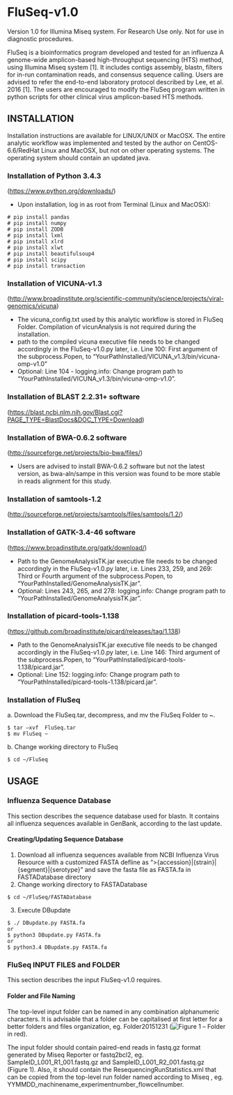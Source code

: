 # FluSeq-v1.0

Version 1.0 for Illumina Miseq system.
For Research Use only. Not for use in diagnostic procedures.

FluSeq is a bioinformatics program developed and tested for an influenza A genome-wide amplicon-based high-throughput sequencing (HTS) method, using Illumina Miseq system [1]. It includes contigs assembly, blastn, filters for in-run contamination reads, and consensus sequence calling. Users are advised to refer the end-to-end laboratory protocol described by Lee, et al. 2016 [1]. The users are encouraged to modify the FluSeq program written in python scripts for other clinical virus amplicon-based HTS methods.

## INSTALLATION

Installation instructions are available for LINUX/UNIX or MacOSX. The entire analytic workflow was implemented and tested by the author on CentOS-6.6/RedHat Linux and MacOSX, but not on other operating systems. The operating system should contain an updated java.
	
### Installation of Python 3.4.3 
(https://www.python.org/downloads/)
- Upon installation, log in as root from Terminal (Linux and MacOSX): 
```
# pip install pandas
# pip install numpy
# pip install ZODB
# pip install lxml 
# pip install xlrd
# pip install xlwt
# pip install beautifulsoup4
# pip install scipy
# pip install transaction
```

###	Installation of VICUNA-v1.3 
(http://www.broadinstitute.org/scientific-community/science/projects/viral-genomics/vicuna) 
- The vicuna_config.txt used by this analytic workflow is stored in FluSeq Folder. Compilation of vicunAnalysis is not required during the installation. 
- path to the compiled vicuna executive file needs to be changed accordingly in the FluSeq-v1.0.py later, i.e. Line 100: First argument of the  subprocess.Popen, to “YourPathInstalled/VICUNA_v1.3/bin/vicuna-omp-v1.0”
- Optional: Line 104 - logging.info: Change program path to “YourPathInstalled/VICUNA_v1.3/bin/vicuna-omp-v1.0”.

### Installation of BLAST 2.2.31+ software 
(https://blast.ncbi.nlm.nih.gov/Blast.cgi?PAGE_TYPE=BlastDocs&DOC_TYPE=Download)

### Installation of BWA-0.6.2 software 
(http://sourceforge.net/projects/bio-bwa/files/)
- Users are advised to install BWA-0.6.2 software but not the latest version, as bwa-aln/sampe in this version was found to be more stable in reads alignment for this study.

### Installation of samtools-1.2 
(http://sourceforge.net/projects/samtools/files/samtools/1.2/)

### Installation of GATK-3.4-46 software
(https://www.broadinstitute.org/gatk/download/)
- Path to the GenomeAnalysisTK.jar executive file needs to be changed accordingly in the FluSeq-v1.0.py later, i.e. Lines 233, 259,  and 269: Third or Fourth argument of the  subprocess.Popen, to “YourPathInstalled/GenomeAnalysisTK.jar”.
- Optional: Lines 243, 265,  and 278: logging.info: Change program path to “YourPathInstalled/GenomeAnalysisTK.jar”.
	
### Installation of picard-tools-1.138 
(https://github.com/broadinstitute/picard/releases/tag/1.138)
- Path to the GenomeAnalysisTK.jar executive file needs to be changed accordingly in the FluSeq-v1.0.py later, i.e. Line 146: Third argument of the  subprocess.Popen, to “YourPathInstalled/picard-tools-1.138/picard.jar”.
- Optional: Line 152: logging.info: Change program path to “YourPathInstalled/picard-tools-1.138/picard.jar”.

### Installation of FluSeq
a.	Download the FluSeq.tar, decompress, and mv the FluSeq Folder to ~.
```
$ tar –xvf  FluSeq.tar
$ mv FluSeq ~ 
```
b.	Change working directory to FluSeq 
```
$ cd ~/FluSeq
```	

## USAGE

### Influenza Sequence Database 
This section describes the sequence database used for blastn. It contains all influenza sequences available in GenBank, according to the last update.

#### Creating/Updating Sequence Database
	
1.	Download all influenza sequences available from NCBI Influenza Virus Resource with a customized FASTA defline as “>{accession}|{strain}|{segment}|{serotype}” and save the fasta file as FASTA.fa in FASTADatabase directory
2.	Change working directory to FASTADatabase
```
$ cd ~/FluSeq/FASTADatabase
```
3.	Execute DBupdate
```
$ ./ DBupdate.py FASTA.fa
or
$ python3 DBupdate.py FASTA.fa
or
$ python3.4 DBupdate.py FASTA.fa
```

### FluSeq INPUT FILES and FOLDER
This section describes the input FluSeq-v1.0 requires.

#### Folder and File Naming
The top-level input folder  can be named in any combination alphanumeric characters. It is advisable that a folder can be capitalised at first letter for a better folders and files organization, eg. Folder20151231 (![Figure 1](https://github.com/hkailee/FluSeq/tree/master/Images/FluSeq_DirectoryChart.png) – Folder in red).

The input folder should contain paired-end reads in fastq.gz format generated by Miseq Reporter or fastq2bcl2, eg. SampleID_L001_R1_001.fastq.gz and SampleID_L001_R2_001.fastq.gz (Figure 1). Also, it should contain the ResequencingRunStatistics.xml that can be copied from the top-level run folder named according to Miseq <ExperimentName>, eg. YYMMDD_machinename_experimentnumber_flowcellnumber.



